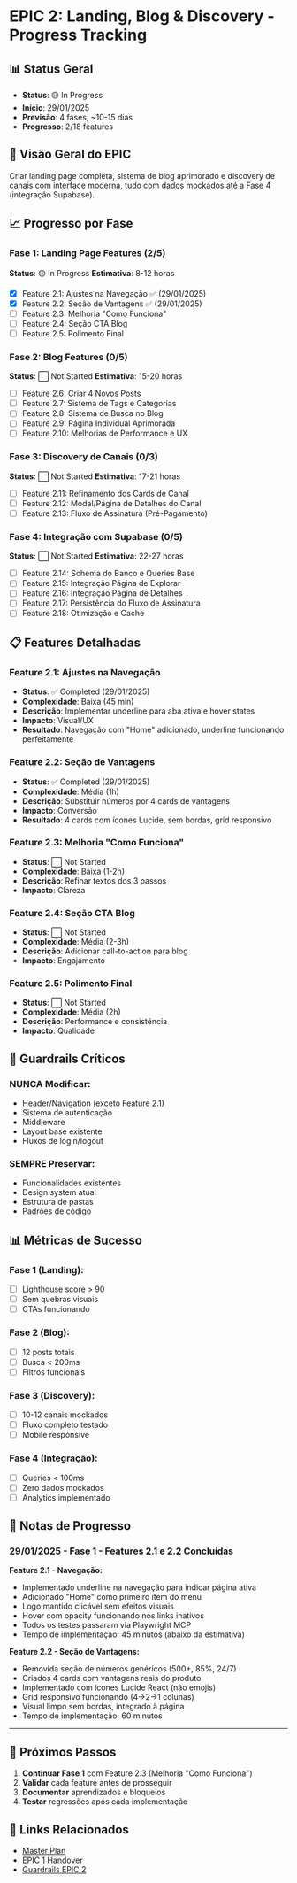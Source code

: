 # EPIC 2: Landing, Blog & Discovery - Progress Tracking

## 📊 Status Geral
- **Status**: 🟡 In Progress
- **Início**: 29/01/2025
- **Previsão**: 4 fases, ~10-15 dias
- **Progresso**: 2/18 features

## 🎯 Visão Geral do EPIC
Criar landing page completa, sistema de blog aprimorado e discovery de canais com interface moderna, tudo com dados mockados até a Fase 4 (integração Supabase).

## 📈 Progresso por Fase

### Fase 1: Landing Page Features (2/5)
**Status**: 🟡 In Progress
**Estimativa**: 8-12 horas

- [x] Feature 2.1: Ajustes na Navegação ✅ (29/01/2025)
- [x] Feature 2.2: Seção de Vantagens ✅ (29/01/2025)
- [ ] Feature 2.3: Melhoria "Como Funciona"
- [ ] Feature 2.4: Seção CTA Blog
- [ ] Feature 2.5: Polimento Final

### Fase 2: Blog Features (0/5)
**Status**: ⬜ Not Started
**Estimativa**: 15-20 horas

- [ ] Feature 2.6: Criar 4 Novos Posts
- [ ] Feature 2.7: Sistema de Tags e Categorias
- [ ] Feature 2.8: Sistema de Busca no Blog
- [ ] Feature 2.9: Página Individual Aprimorada
- [ ] Feature 2.10: Melhorias de Performance e UX

### Fase 3: Discovery de Canais (0/3)
**Status**: ⬜ Not Started
**Estimativa**: 17-21 horas

- [ ] Feature 2.11: Refinamento dos Cards de Canal
- [ ] Feature 2.12: Modal/Página de Detalhes do Canal
- [ ] Feature 2.13: Fluxo de Assinatura (Pré-Pagamento)

### Fase 4: Integração com Supabase (0/5)
**Status**: ⬜ Not Started
**Estimativa**: 22-27 horas

- [ ] Feature 2.14: Schema do Banco e Queries Base
- [ ] Feature 2.15: Integração Página de Explorar
- [ ] Feature 2.16: Integração Página de Detalhes
- [ ] Feature 2.17: Persistência do Fluxo de Assinatura
- [ ] Feature 2.18: Otimização e Cache

## 📋 Features Detalhadas

### Feature 2.1: Ajustes na Navegação
- **Status**: ✅ Completed (29/01/2025)
- **Complexidade**: Baixa (45 min)
- **Descrição**: Implementar underline para aba ativa e hover states
- **Impacto**: Visual/UX
- **Resultado**: Navegação com "Home" adicionado, underline funcionando perfeitamente

### Feature 2.2: Seção de Vantagens
- **Status**: ✅ Completed (29/01/2025)
- **Complexidade**: Média (1h)
- **Descrição**: Substituir números por 4 cards de vantagens
- **Impacto**: Conversão
- **Resultado**: 4 cards com ícones Lucide, sem bordas, grid responsivo

### Feature 2.3: Melhoria "Como Funciona"
- **Status**: ⬜ Not Started
- **Complexidade**: Baixa (1-2h)
- **Descrição**: Refinar textos dos 3 passos
- **Impacto**: Clareza

### Feature 2.4: Seção CTA Blog
- **Status**: ⬜ Not Started
- **Complexidade**: Média (2-3h)
- **Descrição**: Adicionar call-to-action para blog
- **Impacto**: Engajamento

### Feature 2.5: Polimento Final
- **Status**: ⬜ Not Started
- **Complexidade**: Média (2h)
- **Descrição**: Performance e consistência
- **Impacto**: Qualidade

## 🚨 Guardrails Críticos

### NUNCA Modificar:
- Header/Navigation (exceto Feature 2.1)
- Sistema de autenticação
- Middleware
- Layout base existente
- Fluxos de login/logout

### SEMPRE Preservar:
- Funcionalidades existentes
- Design system atual
- Estrutura de pastas
- Padrões de código

## 📊 Métricas de Sucesso

### Fase 1 (Landing):
- [ ] Lighthouse score > 90
- [ ] Sem quebras visuais
- [ ] CTAs funcionando

### Fase 2 (Blog):
- [ ] 12 posts totais
- [ ] Busca < 200ms
- [ ] Filtros funcionais

### Fase 3 (Discovery):
- [ ] 10-12 canais mockados
- [ ] Fluxo completo testado
- [ ] Mobile responsive

### Fase 4 (Integração):
- [ ] Queries < 100ms
- [ ] Zero dados mockados
- [ ] Analytics implementado

## 📝 Notas de Progresso

### 29/01/2025 - Fase 1 - Features 2.1 e 2.2 Concluídas

**Feature 2.1 - Navegação:**
- Implementado underline na navegação para indicar página ativa
- Adicionado "Home" como primeiro item do menu
- Logo mantido clicável sem efeitos visuais
- Hover com opacity funcionando nos links inativos
- Todos os testes passaram via Playwright MCP
- Tempo de implementação: 45 minutos (abaixo da estimativa)

**Feature 2.2 - Seção de Vantagens:**
- Removida seção de números genéricos (500+, 85%, 24/7)
- Criados 4 cards com vantagens reais do produto
- Implementado com ícones Lucide React (não emojis)
- Grid responsivo funcionando (4→2→1 colunas)
- Visual limpo sem bordas, integrado à página
- Tempo de implementação: 60 minutos

---

## 🎯 Próximos Passos

1. **Continuar Fase 1** com Feature 2.3 (Melhoria "Como Funciona")
2. **Validar** cada feature antes de prosseguir
3. **Documentar** aprendizados e bloqueios
4. **Testar** regressões após cada implementação

## 🔗 Links Relacionados

- [Master Plan](/docs/master-plan.md)
- [EPIC 1 Handover](/docs/epics/epic-1-base-system/handover.md)
- [Guardrails EPIC 2](#guardrails-críticos)